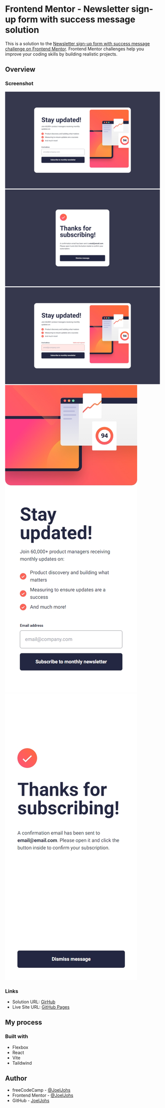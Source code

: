 # Frontend Mentor - Newsletter sign-up form with success message solution

This is a solution to the [Newsletter sign-up form with success message challenge on Frontend Mentor](https://www.frontendmentor.io/challenges/newsletter-signup-form-with-success-message-3FC1AZbNrv). Frontend Mentor challenges help you improve your coding skills by building realistic projects.

## Overview

### Screenshot

![Desktop Screen](./img/desktop.jpeg)
![Desktop Screen](./img/desktop-success.jpeg)
![Desktop Screen](./img/error.jpeg)
![Mobile Screen](./img/mobile.jpeg)
![Mobile Screen](./img/mobile-success.jpeg)

### Links

- Solution URL: [GirHub](https://github.com/JoelJohs/frontend-mentor_newsletter-sign-up-with-success-message)
- Live Site URL: [GitHub Pages](/a)

## My process

### Built with

- Flexbox
- React
- Vite
- Taildwind

## Author

- freeCodeCamp - [@JoelJohs](https://www.freecodecamp.org/JoelJohs)
- Frontend Mentor - [@JoelJohs](https://www.frontendmentor.io/profile/JoelJohs)
- GitHub - [JoelJohs](https://github.com/JoelJohs)
